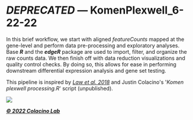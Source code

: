 # ***DEPRECATED*** — KomenPlexwell_6-22-22
  In this brief workflow, we start with aligned _featureCounts_ mapped at the gene-level and perform data pre-processing and exploratory analyses. Base **_R_** and the **_edgeR_** package are used to import, filter, and organize the raw counts data. We then finish off with data reduction visualizations and quality control checks. By doing  so, this allows for ease in performing downstream differential expression analysis and gene set testing. 
  
  This pipeline is inspired by _[Law et al. 2018](https://bioconductor.org/packages/release/workflows/vignettes/RNAseq123/inst/doc/limmaWorkflow.html)_ and Justin Colacino's '_Komen plexwell processing.R_' script (unpublished).
  
![](https://sph.umich.edu/news/2021posts/images/sph-building-exterior.jpg)

_**[© 2022 Colacino Lab](https://www.colacinolab.com/)**_
